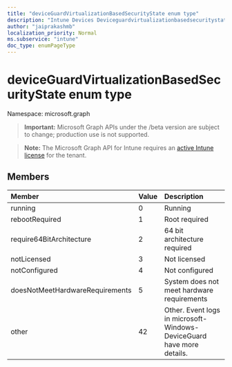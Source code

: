 ```yaml
---
title: "deviceGuardVirtualizationBasedSecurityState enum type"
description: "Intune Devices Deviceguardvirtualizationbasedsecuritystate Resources ."
author: "jaiprakashmb"
localization_priority: Normal
ms.subservice: "intune"
doc_type: enumPageType
---
```


# deviceGuardVirtualizationBasedSecurityState enum type

Namespace: microsoft.graph

> **Important:** Microsoft Graph APIs under the /beta version are subject to change; production use is not supported.

> **Note:** The Microsoft Graph API for Intune requires an [active Intune license](https://go.microsoft.com/fwlink/?linkid=839381) for the tenant.



## Members
|Member|Value|Description|
|:---|:---|:---|
|running|0|Running|
|rebootRequired|1|Root required|
|require64BitArchitecture|2|64 bit architecture required|
|notLicensed|3|Not licensed|
|notConfigured|4|Not configured|
|doesNotMeetHardwareRequirements|5|System does not meet hardware requirements|
|other|42|Other. Event logs in microsoft-Windows-DeviceGuard have more details.|
